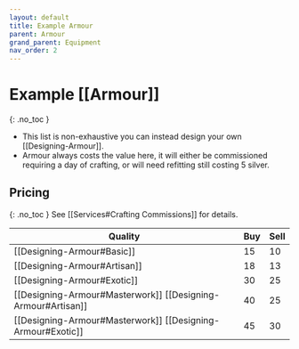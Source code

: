```yaml
---
layout: default
title: Example Armour
parent: Armour
grand_parent: Equipment
nav_order: 2
---
```

# Example [[Armour]]
{: .no_toc }
* This list is non-exhaustive you can instead design your own [[Designing-Armour]].
* Armour always costs the value here, it will either be commissioned requiring a day of crafting, or will need refitting still costing 5 silver.

## Pricing
{: .no_toc }
See [[Services#Crafting Commissions]] for details.

| Quality                                                                       | Buy | Sell |
| ----------------------------------------------------------------------------- | --- | ---- |
| [[Designing-Armour#Basic]]                                               | 15  | 10   |
| [[Designing-Armour#Artisan]]                                           | 18  | 13   |
| [[Designing-Armour#Exotic]]                                             | 30  | 25   |
| [[Designing-Armour#Masterwork]] [[Designing-Armour#Artisan]] | 40  | 25   |
| [[Designing-Armour#Masterwork]] [[Designing-Armour#Exotic]]   | 45  | 30   |
